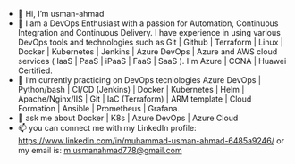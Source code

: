 - 👋 Hi, I’m usman-ahmad
- 👀 I am a DevOps Enthusiast with a passion for Automation, Continuous 
Integration and Continuous Delivery. I have experience in using various 
DevOps tools and technologies such as Git | Github | Terraform | Linux | Docker | Kubernetes | 
Jenkins | Azure DevOps | Azure and AWS cloud services ( IaaS | PaaS | iPaaS | FaaS | SaaS ). I'm Azure | CCNA | Huawei Certified. 
- 🌱 I’m currently practicing on DevOps tecnlologies Azure DevOps | Python/bash | CI/CD (Jenkins) | Docker | Kubernetes | Helm | Apache/Nginx/IIS | Git | IaC (Terraform) | ARM template | Cloud Formation | Ansible | Prometheus | Grafana.
- 💞️ ask me about Docker | K8s | Azure DevOps | Azure Cloud
- 📫 you can connect me with my LinkedIn profile: https://www.linkedin.com/in/muhammad-usman-ahmad-6485a9246/
or my email is: m.usmanahmad778@gmail.com

<!---
usman-ahmad-22/usman-ahmad-22 is a ✨ special ✨ repository because its `README.md` (this file) appears on your GitHub profile.
You can click the Preview link to take a look at your changes.
--->
